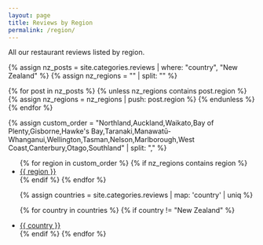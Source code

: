 ```yaml
---
layout: page
title: Reviews by Region
permalink: /region/
---
```

All our restaurant reviews listed by region.

{% assign nz_posts = site.categories.reviews | where: "country", "New Zealand" %}
{% assign nz_regions = "" | split: "" %}

{% for post in nz_posts %}
  {% unless nz_regions contains post.region %}
    {% assign nz_regions = nz_regions | push: post.region %}
  {% endunless %}
{% endfor %}

{% assign custom_order = "Northland,Auckland,Waikato,Bay of Plenty,Gisborne,Hawke's Bay,Taranaki,Manawatū-Whanganui,Wellington,Tasman,Nelson,Marlborough,West Coast,Canterbury,Otago,Southland" | split: "," %}

<ul>
  {% for region in custom_order %}
    {% if nz_regions contains region %}
      <li>
        <a href="/country/new-zealand/{{ region | downcase | replace: ' ', '-' }}/">
            {{ region }}
        </a>
      </li>
    {% endif %}
  {% endfor %}
</ul>

<ul>
  {% assign countries = site.categories.reviews | map: 'country' | uniq %}
  
  {% for country in countries %}
    {% if country != "New Zealand" %}
      <li>
        <a href="/country/{{ country | downcase | replace: ' ', '-' }}/">
            {{ country }}
        </a>
      </li>
    {% endif %}
  {% endfor %}
</ul>